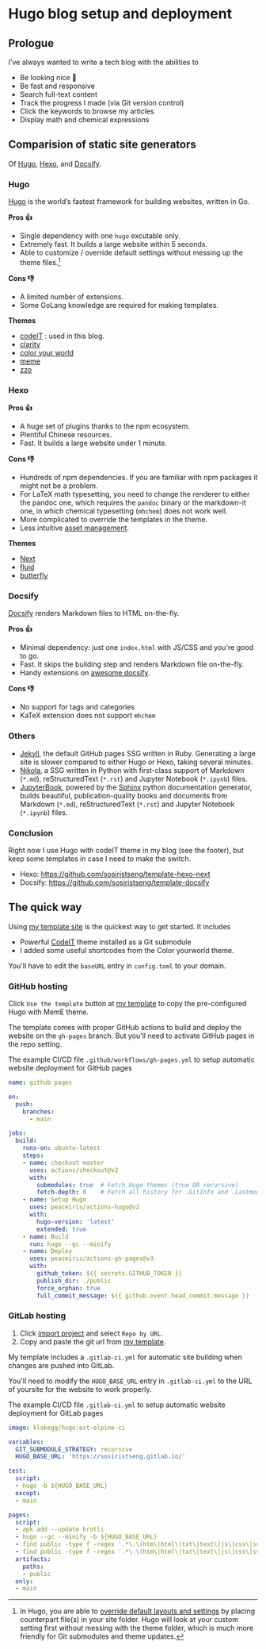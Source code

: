 # Hugo blog setup and deployment


## Prologue

I've always wanted to write a tech blog with the abilities to
- Be looking nice 🥰
- Be fast and responsive
- Search full-text content
- Track the progress I made (via Git version control)
- Click the keywords to browse my articles
- Display math and chemical expressions

## Comparision of static site generators

Of [Hugo](https://gohugo.io/), [Hexo](https://hexo.io/), and [Docsify](https://docsify.js.org/).

### Hugo

[Hugo](https://gohugo.io/) is the world’s fastest framework for building websites, written in Go.

**Pros 👍**
- Single dependency with one `hugo` excutable only.
- Extremely fast. It builds a large website within 5 seconds.
- Able to customize / override default settings without messing up the theme files.[^hugooverride]

[^hugooverride]: In Hugo, you are able to [override default layouts and settings](https://zwbetz.com/override-a-hugo-theme/) by placing counterpart file(s) in your site folder. Hugo will look at your custom setting first without messing with the theme folder, which is much more friendly for Git submodules and theme updates.

**Cons 👎**
- A limited number of extensions.
- Some GoLang knowledge are required for making templates.

**Themes**
- [codeIT](https://github.com/sunt-programator/CodeIT) : used in this blog.
- [clarity](https://github.com/chipzoller/hugo-clarity)
- [color your world](https://gitlab.com/rmaguiar/hugo-theme-color-your-world)
- [meme](https://github.com/reuixiy/hugo-theme-meme)
- [zzo](https://github.com/zzossig/hugo-theme-zzo)

### Hexo

**Pros 👍**
- A huge set of plugins thanks to the npm ecosystem.
- Plentiful Chinese resources.
- Fast. It builds a large website under 1 minute.

**Cons 👎**
- Hundreds of npm dependencies. If you are familiar with npm packages it might not be a problem.
- For LaTeX math typesetting, you need to change the renderer to either the pandoc one, which requires the `pandoc` binary or the markdown-it one, in which chemical typesetting (`mhchem`) does not work well.
- More complicated to override the templates in the theme.
- Less intuitive [asset management](https://hexo.io/docs/asset-folders.html).

**Themes**
- [Next](https://theme-next.js.org/)
- [fluid](https://fluid-dev.github.io/hexo-fluid-docs/)
- [butterfly](https://butterfly.js.org/)

### Docsify

[Docsify](https://docsify.js.org/) renders Markdown files to HTML on-the-fly.

**Pros 👍**
- Minimal dependency: just one `index.html` with JS/CSS and you're good to go.
- Fast. It skips the building step and renders Markdown file on-the-fly.
- Handy extensions on [awesome docsify](https://docsify.js.org/#/awesome).

**Cons 👎**
- No support for tags and categories
- KaTeX extension does not support `mhchem`

### Others

- [Jekyll](https://jekyllrb.com/), the default GitHub pages SSG written in Ruby. Generating a large site is slower compared to either Hugo or Hexo, taking several minutes.
- [Nikola](https://getnikola.com/), a SSG written in Python with first-class support of Markdown (`*.md`), reStructuredText (`*.rst`) and Jupyter Notebook (`*.ipynb`) files.
- [JupyterBook](https://jupyterbook.org), powered by the [Sphinx](https://www.sphinx-doc.org/en/master/) python documentation generator, builds beautiful, publication-quality books and documents from Markdown (`*.md`), reStructuredText (`*.rst`) and Jupyter Notebook (`*.ipynb`) files.

### Conclusion

Right now I use Hugo with codeIT theme in my blog (see the footer), but keep some templates in case I need to make the switch.

- Hexo: <https://github.com/sosiristseng/template-hexo-next>
- Docsify: <https://github.com/sosiristseng/template-docsify>


## The quick way

Using [my template site](https://github.com/sosiristseng/template-hugo-codeit) is the quickest way to get started. It includes
- Powerful [CodeIT](https://github.com/sunt-programator/CodeIT/) theme installed as a Git submodule
- I added some useful shortcodes from the Color yourworld theme.

You'll have to edit the `baseURL` entry in `config.toml` to your domain.

### GitHub hosting

Click `Use the template` button at [my template](https://github.com/sosiristseng/template-hugo-clarity) to copy the pre-configured Hugo with MemE theme.

The template comes with proper GitHub actions to build and deploy the website on the `gh-pages` branch. But you'll need to activate GitHub pages in the repo setting.

The example CI/CD file `.github/workflows/gh-pages.yml` to setup automatic website deployment for GitHub pages

```yml
name: github pages

on:
  push:
    branches:
      - main

jobs:
  build:
    runs-on: ubuntu-latest
    steps:
    - name: checkout master
      uses: actions/checkout@v2
      with:
        submodules: true  # Fetch Hugo themes (true OR recursive)
        fetch-depth: 0    # Fetch all history for .GitInfo and .Lastmod
    - name: Setup Hugo
      uses: peaceiris/actions-hugo@v2
      with:
        hugo-version: 'latest'
        extended: true
    - name: Build
      run: hugo --gc --minify
    - name: Deploy
      uses: peaceiris/actions-gh-pages@v3
      with:
        github_token: ${{ secrets.GITHUB_TOKEN }}
        publish_dir: ./public
        force_orphan: true
        full_commit_message: ${{ github.event.head_commit.message }}
```

### GitLab hosting

1. Click [import project](https://gitlab.com/projects/new#import_project) and select `Repo by URL`.
1. Copy and paste the git url from [my template](https://github.com/sosiristseng/template-hugo-clarity).

My template includes a `.gitlab-ci.yml` for automatic site building when changes are pushed into GitLab.

You'll need to modify the `HUGO_BASE_URL` entry in `.gitlab-ci.yml` to the URL of yoursite for the website to work properly.

The example CI/CD file `.gitlab-ci.yml` to setup automatic website deployment for GitLab pages

```yml
image: klakegg/hugo:ext-alpine-ci

variables:
  GIT_SUBMODULE_STRATEGY: recursive
  HUGO_BASE_URL: 'https://sosiristseng.gitlab.io/'

test:
  script:
  - hugo -b ${HUGO_BASE_URL}
  except:
  - main

pages:
  script:
  - apk add --update brotli
  - hugo --gc --minify -b ${HUGO_BASE_URL}
  - find public -type f -regex '.*\.\(htm\|html\|txt\|text\|js\|css\|svg\|xml\)$' -exec gzip   -f -k {} \; || echo 'Gzip failed. Skipping...'
  - find public -type f -regex '.*\.\(htm\|html\|txt\|text\|js\|css\|svg\|xml\)$' -exec brotli -f -k {} \; || echo 'Brotli failed. Skipping...'
  artifacts:
    paths:
    - public
  only:
  - main
```

